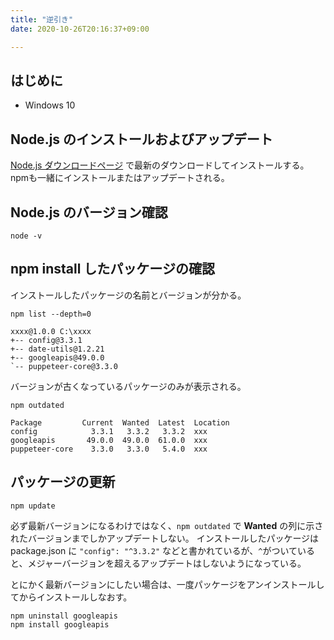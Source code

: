 ```yaml
---
title: "逆引き"
date: 2020-10-26T20:16:37+09:00

---
```


## はじめに

* Windows 10

## Node.js のインストールおよびアップデート

[Node.js ダウンロードページ](https://nodejs.org/ja/download/) で最新のダウンロードしてインストールする。
npmも一緒にインストールまたはアップデートされる。

## Node.js のバージョン確認

```
node -v
```

## npm install したパッケージの確認

インストールしたパッケージの名前とバージョンが分かる。

```
npm list --depth=0
```

	xxxx@1.0.0 C:\xxxx
	+-- config@3.3.1
	+-- date-utils@1.2.21
	+-- googleapis@49.0.0
	`-- puppeteer-core@3.3.0

バージョンが古くなっているパッケージのみが表示される。

```
npm outdated
```

	Package         Current  Wanted  Latest  Location
	config            3.3.1   3.3.2   3.3.2  xxx
	googleapis       49.0.0  49.0.0  61.0.0  xxx
	puppeteer-core    3.3.0   3.3.0   5.4.0  xxx

##  パッケージの更新

```
npm update
```

必ず最新バージョンになるわけではなく、`npm outdated` で __Wanted__ の列に示されたバージョンまでしかアップデートしない。
インストールしたパッケージは package.json に `"config": "^3.3.2"` などと書かれているが、`^`がついていると、メジャーバージョンを超えるアップデートはしないようになっている。

とにかく最新バージョンにしたい場合は、一度パッケージをアンインストールしてからインストールしなおす。

```
npm uninstall googleapis
npm install googleapis
```
